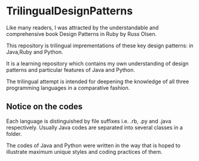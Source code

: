 # TrilingualDesignPatterns
Like many readers, I was attracted by the understandable and comprehensive book Design Patterns in Ruby by Russ Olsen.

This repository is trilingual imprementations of these key design patterns: in Java,Ruby and Python. 

It is a learning repository which contains my own understanding of design patterns and particular features of Java and Python.

The trilingual attempt is intended for deepening the knowledge of all three programming languages in a comparative fashion. 

## Notice on the codes
Each language is distinguished by file suffixes i.e. .rb, .py and .java respectively. Usually Java codes are separated into several classes in a folder.

The codes of Java and Python were written in the way that is hoped to illustrate maximum unique styles and coding practices of them.
